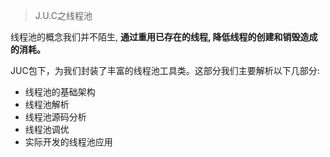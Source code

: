 > J.U.C之线程池

线程池的概念我们并不陌生, **通过重用已存在的线程, 降低线程的创建和销毁造成的消耗。**

JUC包下，为我们封装了丰富的线程池工具类。这部分我们主要解析以下几部分:

- 线程池的基础架构
- 线程池解析
- 线程池源码分析
- 线程池调优
- 实际开发的线程池应用